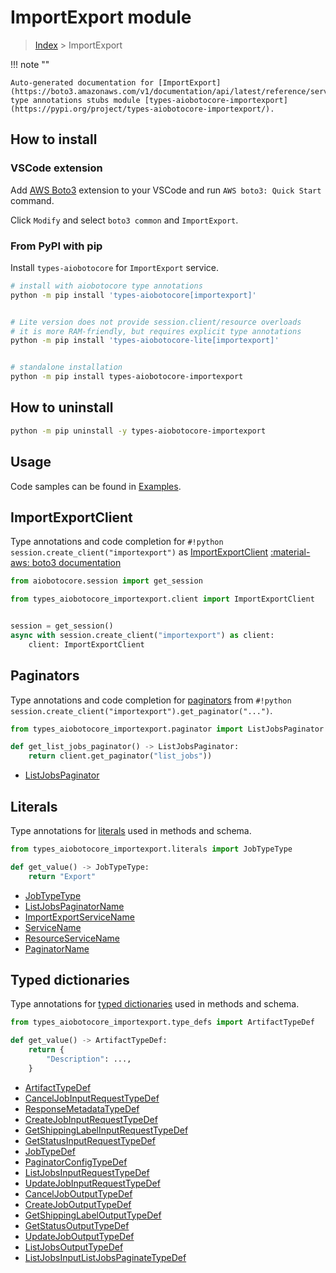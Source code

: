 # ImportExport module

> [Index](../README.md) > ImportExport


!!! note ""

    Auto-generated documentation for [ImportExport](https://boto3.amazonaws.com/v1/documentation/api/latest/reference/services/importexport.html#ImportExport)
    type annotations stubs module [types-aiobotocore-importexport](https://pypi.org/project/types-aiobotocore-importexport/).

## How to install

### VSCode extension

Add [AWS Boto3](https://marketplace.visualstudio.com/items?itemName=Boto3typed.boto3-ide)
extension to your VSCode and run `AWS boto3: Quick Start` command.

Click `Modify` and select `boto3 common` and `ImportExport`.

### From PyPI with pip

Install `types-aiobotocore` for `ImportExport` service.

```bash
# install with aiobotocore type annotations
python -m pip install 'types-aiobotocore[importexport]'


# Lite version does not provide session.client/resource overloads
# it is more RAM-friendly, but requires explicit type annotations
python -m pip install 'types-aiobotocore-lite[importexport]'


# standalone installation
python -m pip install types-aiobotocore-importexport
```



## How to uninstall

```bash
python -m pip uninstall -y types-aiobotocore-importexport
```

## Usage

Code samples can be found in [Examples](./usage.md).

## ImportExportClient

Type annotations and code completion for  `#!python session.create_client("importexport")` as [ImportExportClient](./client.md)
[:material-aws: boto3 documentation](https://boto3.amazonaws.com/v1/documentation/api/latest/reference/services/importexport.html#ImportExport.Client)

```python title="Usage example"
from aiobotocore.session import get_session

from types_aiobotocore_importexport.client import ImportExportClient


session = get_session()
async with session.create_client("importexport") as client:
    client: ImportExportClient
```


## Paginators

Type annotations and code completion for
[paginators](./paginators.md)
from `#!python session.create_client("importexport").get_paginator("...")`.

```python title="Usage example"
from types_aiobotocore_importexport.paginator import ListJobsPaginator

def get_list_jobs_paginator() -> ListJobsPaginator:
    return client.get_paginator("list_jobs"))
```

- [ListJobsPaginator](./paginators.md#listjobspaginator)








## Literals

Type annotations for [literals](./literals.md) used in methods and schema.

```python title="Usage example"
from types_aiobotocore_importexport.literals import JobTypeType

def get_value() -> JobTypeType:
    return "Export"
```

- [JobTypeType](./literals.md#jobtypetype)
- [ListJobsPaginatorName](./literals.md#listjobspaginatorname)
- [ImportExportServiceName](./literals.md#importexportservicename)
- [ServiceName](./literals.md#servicename)
- [ResourceServiceName](./literals.md#resourceservicename)
- [PaginatorName](./literals.md#paginatorname)




## Typed dictionaries

Type annotations for [typed dictionaries](./type_defs.md) used in methods and schema.

```python title="Usage example"
from types_aiobotocore_importexport.type_defs import ArtifactTypeDef

def get_value() -> ArtifactTypeDef:
    return {
        "Description": ...,
    }
```

- [ArtifactTypeDef](./type_defs.md#artifacttypedef)
- [CancelJobInputRequestTypeDef](./type_defs.md#canceljobinputrequesttypedef)
- [ResponseMetadataTypeDef](./type_defs.md#responsemetadatatypedef)
- [CreateJobInputRequestTypeDef](./type_defs.md#createjobinputrequesttypedef)
- [GetShippingLabelInputRequestTypeDef](./type_defs.md#getshippinglabelinputrequesttypedef)
- [GetStatusInputRequestTypeDef](./type_defs.md#getstatusinputrequesttypedef)
- [JobTypeDef](./type_defs.md#jobtypedef)
- [PaginatorConfigTypeDef](./type_defs.md#paginatorconfigtypedef)
- [ListJobsInputRequestTypeDef](./type_defs.md#listjobsinputrequesttypedef)
- [UpdateJobInputRequestTypeDef](./type_defs.md#updatejobinputrequesttypedef)
- [CancelJobOutputTypeDef](./type_defs.md#canceljoboutputtypedef)
- [CreateJobOutputTypeDef](./type_defs.md#createjoboutputtypedef)
- [GetShippingLabelOutputTypeDef](./type_defs.md#getshippinglabeloutputtypedef)
- [GetStatusOutputTypeDef](./type_defs.md#getstatusoutputtypedef)
- [UpdateJobOutputTypeDef](./type_defs.md#updatejoboutputtypedef)
- [ListJobsOutputTypeDef](./type_defs.md#listjobsoutputtypedef)
- [ListJobsInputListJobsPaginateTypeDef](./type_defs.md#listjobsinputlistjobspaginatetypedef)

